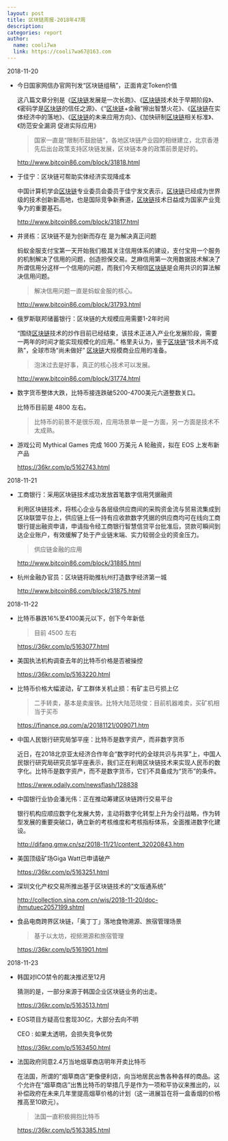 ```yaml
---
layout: post
title: 区块链周报-2018年47周 
description:
categories: report
author:
  name: cooli7wa
  link: https://cooli7wa67@163.com
---
```

2018-11-20

- 今日国家网信办官网刊发“区块链组稿”，正面肯定Token价值

  这八篇文章分别是《[区块链](http://www.bitcoin86.com/block/)发展是一次长跑》、《[区块链](http://www.bitcoin86.com/block/)技术处于早期阶段》、《密码学是[区块链](http://www.bitcoin86.com/block/)的信任之源》、《“[区块链](http://www.bitcoin86.com/block/)+金融”擦出智慧火花》、《[区块链](http://www.bitcoin86.com/block/)在实体经济中的落地》、《[区块链](http://www.bitcoin86.com/block/)的未来应用方向》、《加快研制[区块链](http://www.bitcoin86.com/block/)相关标准》、《防范安全漏洞 促进实际应用》

  > 国家一直是“限制币鼓励链”，各地区块链产业园的相继建立，北京香港先后出台政策支持区块链发展，区块链本身的政策前景是好的。

  http://www.bitcoin86.com/block/31818.html

- 于佳宁：区块链可帮助实体经济实现降成本

  中国计算机学会[区块链](http://www.bitcoin86.com/block/)专业委员会委员于佳宁发文表示，[区块链](http://www.bitcoin86.com/block/)已经成为世界级的技术创新新高地，也是国际竞争新赛道，[区块链](http://www.bitcoin86.com/block/)技术日益成为国家产业竞争力的重要基石。

  http://www.bitcoin86.com/block/31817.html

- 井贤栋：区块链不是为创新而存在 是为解决真正问题

  蚂蚁金服支付宝第一天开始我们极其关注信用体系的建设，支付宝用一个服务的机制解决了信用的问题，创造担保交易。芝麻信用第一次用数据技术解决了所谓信用分这样一个信用的问题，而我们今天相信[区块链](http://www.bitcoin86.com/block/)是会用共识的算法解决信用问题。

  > 解决信用问题一直是蚂蚁金服的核心。

  http://www.bitcoin86.com/block/31793.html

- 俄罗斯联邦储蓄银行：区块链的大规模应用需要1-2年时间

  “围绕[区块链](http://www.bitcoin86.com/block/)技术的炒作目前已经结束，该技术正进入产业化发展阶段，需要一两年的时间才能实现规模化的应用。” 格里夫认为，鉴于[区块链](http://www.bitcoin86.com/block/)“技术尚不成熟”，全球市场“尚未做好” [区块链](http://www.bitcoin86.com/block/)大规模商业应用的准备。

  > 泡沫过去是好事，真正的核心技术可以发展。

  http://www.bitcoin86.com/block/31774.html

- 数字货币整体大跌，比特币接连跌破5200-4700美元六道整数关口。

  比特币目前是 4800 左右。

  > 比特币的前景不是很乐观，应用场景单一是一方面，另一方面是技术不太成熟。

- 游戏公司 Mythical Games 完成 1600 万美元 A 轮融资，拟在 EOS 上发布新产品

  https://36kr.com/p/5162743.html

2018-11-21

- 工商银行：采用区块链技术成功发放首笔数字信用凭据融资

  利用区块链技术，将核心企业与各层级供应商间的采购资金流与贸易流集成到区块联盟平台上，供应链上任一持有应收款数字凭据的供应商均可在线向工商银行提出融资申请，申请指令经工商银行智慧信贷平台批准后，贷款可瞬间到达企业账户，有效缓解了处于产业链末端、实力较弱企业的资金压力。

  > 供应链金融的应用

  http://www.bitcoin86.com/block/31885.html

- 杭州金融办官员：区块链将助推杭州打造数字经济第一城

  http://www.bitcoin86.com/block/31875.html

2018-11-22

- 比特币暴跌16%至4100美元以下，创下今年新低

  > 目前 4500 左右

  https://36kr.com/p/5163077.html

- 美国执法机构调查去年的比特币价格是否被操控

  https://36kr.com/p/5163220.html

- 比特币价格大幅波动，矿工群体关机止损：有矿主已亏损上亿

  > 二手转卖，基本是卖废铁。比特大陆范晓俊：目前机器难卖，买矿机相当于买币

  https://finance.qq.com/a/20181121/009071.htm

- 中国人民银行研究局邹平座：比特币是数字资产，而非数字货币

  近日，在2018北京亚太经济合作年会“数字时代的全球共识与共享”上，中国人民银行研究局研究员邹平座表示，我们正在利用区块链技术来实现人民币的数字化。比特币是数字资产，而不是数字货币，它们不具备成为“货币”的条件。

  https://www.odaily.com/newsflash/128838

- 中国银行业协会潘光伟：正在推动筹建区块链跨行交易平台

  银行机构应顺应数字化发展大势，主动将数字化转型上升为全行战略，作为转型发展的重要突破口，确立新的考核维度和考核指标体系，全面推进数字化建设。

  http://difang.gmw.cn/sz/2018-11/21/content_32020843.htm

- 美国顶级矿场Giga Watt已申请破产

  https://36kr.com/p/5163251.html

- 深圳文化产权交易所推出基于区块链技术的“文版通系统”

  http://collection.sina.com.cn/wjs/2018-11-20/doc-ihmutuec2057199.shtml

- 食品电商跨界区块链，「奥丁丁」落地食物溯源、旅宿管理场景

  > 基于以太坊，视频溯源和旅宿管理

  https://36kr.com/p/5161901.html

2018-11-23

  - 韩国对ICO禁令的裁决推迟至12月

    猜测的是，一部分来源于韩国企业区块链业务的出走。

    https://36kr.com/p/5163513.html

  - EOS项目方疑高位套现30亿，大部分去向不明

    CEO : 如果太透明，会损失竞争优势

    https://36kr.com/p/5163450.html

  - 法国政府同意2.4万当地烟草商店明年开卖比特币

    在法国，所谓的”烟草商店”更像便利店，向当地居民出售各种各样的商品。这个允许在“烟草商店”出售比特币的举措几乎是作为一项和平协议来推出的，以补偿政府在未来几年里提高烟草价格的计划（这一进展旨在将一盒香烟的价格推高至10欧元）。

    > 法国一直积极拥抱比特币

    https://36kr.com/p/5163385.html
<script type="text/javascript" src="https://cdn.mathjax.org/mathjax/latest/MathJax.js?config=default"></script>
